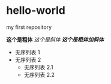 # hello-world
my first repository

**这个是粗体**
*这个是斜体*
***这个是粗体加斜体***

- 无序列表 1
- 无序列表 2
  - 无序列表 2.1
  - 无序列表 2.2
